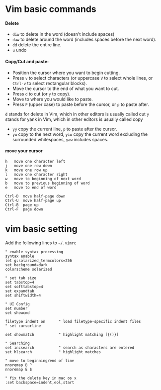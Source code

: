 # Vim basic commands

#### Delete
- `diw` to delete in the word (doesn't include spaces)
- `daw` to delete around the word (includes spaces before the next word).
- `dd` delete the entire line.
- `u` undo

#### Copy/Cut and paste:
- Position the cursor where you want to begin cutting.
- Press `v` to select characters (or uppercase `V` to select whole lines, or `Ctrl-v` to select rectangular blocks).
- Move the cursor to the end of what you want to cut.
- Press `d` to cut (or `y` to copy).
- Move to where you would like to paste.
- Press `P` (upper case) to paste before the cursor, or `p` to paste after.

`d` stands for delete in Vim, which in other editors is usually called cut
`y` stands for yank in Vim, which in other editors is usually called copy

- `yy`  copy the current line, `p` to paste after the cursor.
- `yw` copy to the next word,  `yiw`  copy the current word excluding the surrounded whitespaces, `yaw` includes spaces.

#### move your cursor
```
h   move one character left
j   move one row down
k   move one row up
l   move one character right
w   move to beginning of next word
b   move to previous beginning of word
e   move to end of word

Ctrl-D  move half-page down
Ctrl-U  move half-page up
Ctrl-B  page up
Ctrl-F  page down
```

# vim basic setting
Add the following lines to `~/.vimrc`
```vim
" enable syntax processing
syntax enable
let g:solarized_termcolors=256
set background=dark
colorscheme solarized

" set tab size
set tabstop=4
set softtabstop=4
set expandtab
set shiftwidth=4

" UI Config
set number
set showcmd

filetype indent on      " load filetype-specific indent files
" set cursorline

set showmatch           " highlight matching [{()}]

" Searching
set incsearch           " search as characters are entered
set hlsearch            " highlight matches

" move to beginning/end of line
nnoremap B ^
nnoremap E $

" fix the delete key in mac os x
:set backspace=indent,eol,start

```
